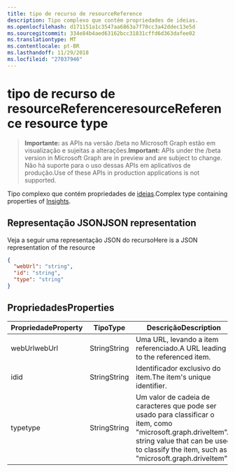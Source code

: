 ```yaml
---
title: tipo de recurso de resourceReference
description: Tipo complexo que contém propriedades de ideias.
ms.openlocfilehash: d171151a1c3547aa6863a7f70cc3a42ddec13e5d
ms.sourcegitcommit: 334e84b4aed63162bcc31831cffd6d363dafee02
ms.translationtype: MT
ms.contentlocale: pt-BR
ms.lasthandoff: 11/29/2018
ms.locfileid: "27037946"
---
```

# <a name="resourcereference-resource-type"></a><span data-ttu-id="da9a8-103">tipo de recurso de resourceReference</span><span class="sxs-lookup"><span data-stu-id="da9a8-103">resourceReference resource type</span></span>

> <span data-ttu-id="da9a8-104">**Importante:** as APIs na versão /beta no Microsoft Graph estão em visualização e sujeitas a alterações.</span><span class="sxs-lookup"><span data-stu-id="da9a8-104">**Important:** APIs under the /beta version in Microsoft Graph are in preview and are subject to change.</span></span> <span data-ttu-id="da9a8-105">Não há suporte para o uso dessas APIs em aplicativos de produção.</span><span class="sxs-lookup"><span data-stu-id="da9a8-105">Use of these APIs in production applications is not supported.</span></span>

<span data-ttu-id="da9a8-106">Tipo complexo que contém propriedades de [ideias](insights.md).</span><span class="sxs-lookup"><span data-stu-id="da9a8-106">Complex type containing properties of [Insights](insights.md).</span></span>

## <a name="json-representation"></a><span data-ttu-id="da9a8-107">Representação JSON</span><span class="sxs-lookup"><span data-stu-id="da9a8-107">JSON representation</span></span>

<span data-ttu-id="da9a8-108">Veja a seguir uma representação JSON do recurso</span><span class="sxs-lookup"><span data-stu-id="da9a8-108">Here is a JSON representation of the resource</span></span>

```json
{
  "webUrl": "string",
  "id": "string",
  "type": "string"
}
```

## <a name="properties"></a><span data-ttu-id="da9a8-109">Propriedades</span><span class="sxs-lookup"><span data-stu-id="da9a8-109">Properties</span></span>

| <span data-ttu-id="da9a8-110">Propriedade</span><span class="sxs-lookup"><span data-stu-id="da9a8-110">Property</span></span>      | <span data-ttu-id="da9a8-111">Tipo</span><span class="sxs-lookup"><span data-stu-id="da9a8-111">Type</span></span>      | <span data-ttu-id="da9a8-112">Descrição</span><span class="sxs-lookup"><span data-stu-id="da9a8-112">Description</span></span>  |
| ------------- |-----------| -------------|
| <span data-ttu-id="da9a8-113">webUrl</span><span class="sxs-lookup"><span data-stu-id="da9a8-113">webUrl</span></span>        | <span data-ttu-id="da9a8-114">String</span><span class="sxs-lookup"><span data-stu-id="da9a8-114">String</span></span>    | <span data-ttu-id="da9a8-115">Uma URL, levando a item referenciado.</span><span class="sxs-lookup"><span data-stu-id="da9a8-115">A URL leading to the referenced item.</span></span> |
| <span data-ttu-id="da9a8-116">id</span><span class="sxs-lookup"><span data-stu-id="da9a8-116">id</span></span>            | <span data-ttu-id="da9a8-117">String</span><span class="sxs-lookup"><span data-stu-id="da9a8-117">String</span></span>    | <span data-ttu-id="da9a8-118">Identificador exclusivo do item.</span><span class="sxs-lookup"><span data-stu-id="da9a8-118">The item's unique identifier.</span></span>           |
| <span data-ttu-id="da9a8-119">type</span><span class="sxs-lookup"><span data-stu-id="da9a8-119">type</span></span>          | <span data-ttu-id="da9a8-120">String</span><span class="sxs-lookup"><span data-stu-id="da9a8-120">String</span></span>    | <span data-ttu-id="da9a8-121">Um valor de cadeia de caracteres que pode ser usado para classificar o item, como "microsoft.graph.driveItem"</span><span class="sxs-lookup"><span data-stu-id="da9a8-121">A string value that can be used to classify the item, such as "microsoft.graph.driveItem"</span></span> |
